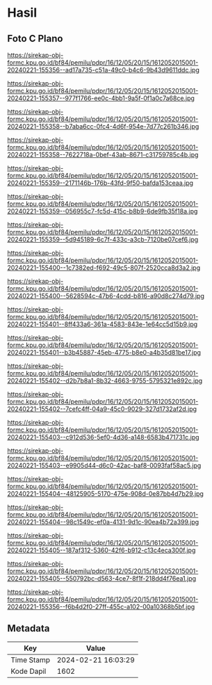 # Hasil

## Foto C Plano

https://sirekap-obj-formc.kpu.go.id/bf84/pemilu/pdpr/16/12/05/20/15/1612052015001-20240221-155356--ad17a735-c51a-49c0-b4c6-9b43d9611ddc.jpg

https://sirekap-obj-formc.kpu.go.id/bf84/pemilu/pdpr/16/12/05/20/15/1612052015001-20240221-155357--977f1766-ee0c-4bb1-9a5f-0f1a0c7a68ce.jpg

https://sirekap-obj-formc.kpu.go.id/bf84/pemilu/pdpr/16/12/05/20/15/1612052015001-20240221-155358--b7aba6cc-0fc4-4d6f-954e-7d77c261b346.jpg

https://sirekap-obj-formc.kpu.go.id/bf84/pemilu/pdpr/16/12/05/20/15/1612052015001-20240221-155358--7622718a-0bef-43ab-8671-c31759785c4b.jpg

https://sirekap-obj-formc.kpu.go.id/bf84/pemilu/pdpr/16/12/05/20/15/1612052015001-20240221-155359--2171146b-176b-43fd-9f50-bafda153ceaa.jpg

https://sirekap-obj-formc.kpu.go.id/bf84/pemilu/pdpr/16/12/05/20/15/1612052015001-20240221-155359--056955c7-fc5d-415c-b8b9-6de9fb35f18a.jpg

https://sirekap-obj-formc.kpu.go.id/bf84/pemilu/pdpr/16/12/05/20/15/1612052015001-20240221-155359--5d945189-6c7f-433c-a3cb-7120be07cef6.jpg

https://sirekap-obj-formc.kpu.go.id/bf84/pemilu/pdpr/16/12/05/20/15/1612052015001-20240221-155400--1c7382ed-f692-49c5-807f-2520cca8d3a2.jpg

https://sirekap-obj-formc.kpu.go.id/bf84/pemilu/pdpr/16/12/05/20/15/1612052015001-20240221-155400--5628594c-47b6-4cdd-b816-a90d8c274d79.jpg

https://sirekap-obj-formc.kpu.go.id/bf84/pemilu/pdpr/16/12/05/20/15/1612052015001-20240221-155401--8ff433a6-361a-4583-843e-1e64cc5d15b9.jpg

https://sirekap-obj-formc.kpu.go.id/bf84/pemilu/pdpr/16/12/05/20/15/1612052015001-20240221-155401--b3b45887-45eb-4775-b8e0-a4b35d81be17.jpg

https://sirekap-obj-formc.kpu.go.id/bf84/pemilu/pdpr/16/12/05/20/15/1612052015001-20240221-155402--d2b7b8a1-8b32-4663-9755-5795321e892c.jpg

https://sirekap-obj-formc.kpu.go.id/bf84/pemilu/pdpr/16/12/05/20/15/1612052015001-20240221-155402--7cefc4ff-04a9-45c0-9029-327d1732af2d.jpg

https://sirekap-obj-formc.kpu.go.id/bf84/pemilu/pdpr/16/12/05/20/15/1612052015001-20240221-155403--c912d536-5ef0-4d36-a148-6583b471731c.jpg

https://sirekap-obj-formc.kpu.go.id/bf84/pemilu/pdpr/16/12/05/20/15/1612052015001-20240221-155403--e9905d44-d6c0-42ac-baf8-0093faf58ac5.jpg

https://sirekap-obj-formc.kpu.go.id/bf84/pemilu/pdpr/16/12/05/20/15/1612052015001-20240221-155404--48125905-5170-475e-908d-0e87bb4d7b29.jpg

https://sirekap-obj-formc.kpu.go.id/bf84/pemilu/pdpr/16/12/05/20/15/1612052015001-20240221-155404--98c1549c-ef0a-4131-9d1c-90ea4b72a399.jpg

https://sirekap-obj-formc.kpu.go.id/bf84/pemilu/pdpr/16/12/05/20/15/1612052015001-20240221-155405--187af312-5360-42f6-b912-c13c4eca300f.jpg

https://sirekap-obj-formc.kpu.go.id/bf84/pemilu/pdpr/16/12/05/20/15/1612052015001-20240221-155405--550792bc-d563-4ce7-8f1f-218dd4f76ea1.jpg

https://sirekap-obj-formc.kpu.go.id/bf84/pemilu/pdpr/16/12/05/20/15/1612052015001-20240221-155356--f6b4d2f0-27ff-455c-a102-00a10368b5bf.jpg


## Metadata

| Key        | Value               |
| ---------- | ------------------- |
| Time Stamp | 2024-02-21 16:03:29 |
| Kode Dapil | 1602                |



